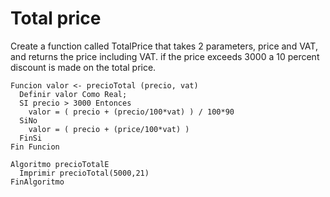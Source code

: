 # Total price

Create a function called TotalPrice that takes 2 parameters, price and VAT, and returns the price including VAT. if the price exceeds 3000 a 10 percent discount is made on the total price.

    Funcion valor <- precioTotal (precio, vat)
      Definir valor Como Real;
      SI precio > 3000 Entonces
        valor = ( precio + (precio/100*vat) ) / 100*90
      SiNo
        valor = ( precio + (price/100*vat) )
      FinSi
    Fin Funcion

    Algoritmo precioTotalE
      Imprimir precioTotal(5000,21)
    FinAlgoritmo
